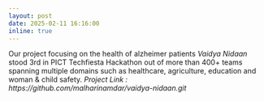 ```yaml
---
layout: post
date: 2025-02-11 16:16:00
inline: true
---
```

<p>
  Our project focusing on the health of alzheimer patients <em>Vaidya Nidaan</em> stood 3rd in PICT Techfiesta Hackathon out of more than 400+ teams spanning multiple domains such as healthcare, agriculture,
  education and woman & child safety. <em>Project Link : https://github.com/malharinamdar/vaidya-nidaan.git</em>
</p>
